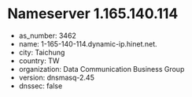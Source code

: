 # Nameserver 1.165.140.114

* as_number: 3462
* name: 1-165-140-114.dynamic-ip.hinet.net.
* city: Taichung
* country: TW
* organization: Data Communication Business Group
* version: dnsmasq-2.45
* dnssec: false
